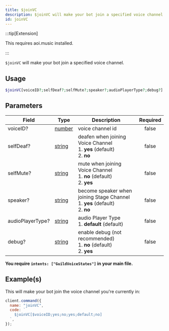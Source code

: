 ```yaml
---
title: $joinVC
description: $joinVC will make your bot join a specified voice channel.
id: joinVC
---
```


:::tip[Extension]

This requires aoi.music installed.

:::

`$joinVC` will make your bot join a specified voice channel.

## Usage

```php
$joinVC[voiceID?;selfDeaf?;selfMute?;speaker?;audioPlayerType?;debug?]
```

## Parameters

| Field            | Type                                                                                                | Description                                                                            | Required |
| ---------------- | --------------------------------------------------------------------------------------------------- | -------------------------------------------------------------------------------------- | :------: |
| voiceID?         | [number](https://developer.mozilla.org/en-US/docs/Web/JavaScript/Reference/Global_Objects/Number) | voice channel id                                                                       |  false   |
| selfDeaf?        | [string](https://developer.mozilla.org/en-US/docs/Web/JavaScript/Reference/Global_Objects/String)   | deafen when joining Voice Channel <br /> 1. **yes** (default) <br /> 2. **no**         |  false   |
| selfMute?        | [string](https://developer.mozilla.org/en-US/docs/Web/JavaScript/Reference/Global_Objects/String)   | mute when joining Voice Channel <br /> 1. **no** (default) <br /> 2. **yes**           |  false   |
| speaker?         | [string](https://developer.mozilla.org/en-US/docs/Web/JavaScript/Reference/Global_Objects/String)   | become speaker when joining Stage Channel <br /> 1. **yes** (default) <br /> 2. **no** |  false   |
| audioPlayerType? | [string](https://developer.mozilla.org/en-US/docs/Web/JavaScript/Reference/Global_Objects/String)   | audio Player Type <br /> 1. **default** (default)                                      |  false   |
| debug?           | [string](https://developer.mozilla.org/en-US/docs/Web/JavaScript/Reference/Global_Objects/String)   | enable debug (not recommended) <br /> 1. **no** (default) <br /> 2. **yes**            |  false   |

**You require `intents: ["GuildVoiceStates"]` in your main file.**

## Example(s)

This will make your bot join the voice channel you're currently in:

```javascript
client.command({
  name: "joinVC",
  code: `
    $joinVC[$voiceID;yes;no;yes;default;no]
  `,
});
```
